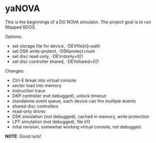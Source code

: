 # yaNOVA
This is the beginnings of a DG NOVA simulator.
The project goal is to run Mapped RDOS.

Options:
  * set storage file for device, -DEVfile[n]=path
  * set DSK write-protect, -DSKprotect=num
  * set disc read-only, -DEVrdonly=0|1
  * set disc controller shared, -DEVshared=0|1

Changes:
  * Ctrl-E break into virtual console
  * sector load into memory
  * instruction trace
  * DKP controller (not debugged), unlock timeout
  * standalone event queue, each device can fire multiple events
  * shared disc controllers
  * read-only drives
  * DSK simulation (not debugged), cached in memory, write protection
  * LPT simulation (not debugged), file I/O
  * inital revision, somewhat working virtual console, not debugged.

**NOTE**: Good luck!
